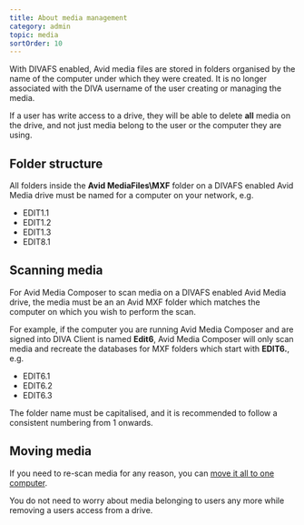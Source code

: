 ```yaml
---
title: About media management
category: admin
topic: media
sortOrder: 10
---
```


With DIVAFS enabled, Avid media files are stored in folders organised by the name of the computer under which they were created.
It is no longer associated with the DIVA username of the user creating or managing the media.

If a user has write access to a drive, they will be able to delete **all** media on the drive, and not just media belong to the user or the computer they are using.

## Folder structure

All folders inside the **Avid MediaFiles\MXF** folder on a DIVAFS enabled Avid Media drive must be named for a computer on your network, e.g.

  - EDIT1.1
  - EDIT1.2
  - EDIT1.3
  - EDIT8.1

## Scanning media

For Avid Media Composer to scan media on a DIVAFS enabled Avid Media drive, the media must be an an Avid MXF folder which matches the computer on which you wish to perform the scan.

For example, if the computer you are running Avid Media Composer and are signed into DIVA Client is named **Edit6**, Avid Media Composer will only scan media and recreate the databases for MXF folders which start with **EDIT6.**, e.g.

  - EDIT6.1
  - EDIT6.2
  - EDIT6.3

The folder name must be capitalised, and it is recommended to follow a consistent numbering from 1 onwards.

## Moving media

If you need to re-scan media for any reason, you can [move it all to one computer](/v4/admin/move-media-computer.html).

You do not need to worry about media belonging to users any more while removing a users access from a drive.

